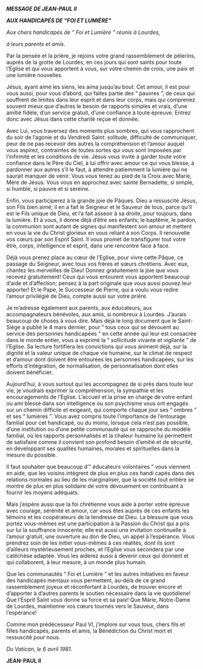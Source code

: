 ***MESSAGE DE JEAN-PAUL II***

***AUX HANDICAPÉS DE "FOI ET LUMIÈRE"***

*Aux chers handicapés de “ Foi et Lumière ” réunis à Lourdes,*

*à leurs parents et amis.*

Par la pensée et la prière, je rejoins votre grand rassemblement de pèlerins, auprès de la grotte de Lourdes, en ces jours qui sont saints pour toute l’Eglise et qui vous apportent à vous, sur votre chemin de croix, une paix et une lumière nouvelles.

Jésus, ayant aimé les siens, les aima jusqu’au bout. Cet amour, il est pour vous aussi, pour vous d’abord, qui faites partie des “ pauvres ”, de ceux qui souffrent de limites dans leur esprit et dans leur corps, mais qui comprenez souvent mieux que d’autres le besoin de rapports simples et vrais, d’une amitié fidèle, d’un service gratuit, d’une confiance à toute épreuve. Entrez donc avec Jésus dans cette charité reçue et donnée.

Avec Lui, vous traversez des moments plus sombres, qui vous rapprochent du soir de l’agonie et du Vendredi Saint: solitude, difficulté de communiquer, peur de ne pas recevoir des autres la compréhension et l’amour auquel vous aspirez, contraintes de toutes sortes qui vous sont imposées par l’infirmité et les conditions de vie. Jésus vous invite à garder toute votre confiance dans le Père du Ciel, à lui offrir avec amour ce qui vous blesse, à pardonner aux autres s’il le faut, à attendre patiemment la lumière qui ne saurait manquer de venir. Vous vous tenez au pied de la Croix avec Marie, Mère de Jésus. Vous vous en approchez avec sainte Bernadette, si simple, si humble, si pauvre et si sereine.

Enfin, vous participerez à la grande joie de Pâques. Dieu a ressuscité Jésus, son Fils bien aimé; il en a fait le Seigneur et le Sauveur de tous, parce qu’il est le Fils unique de Dieu, et l’a fait asseoir à sa droite, pour toujours, dans la lumière. Et à vous, il donne déjà d’être ses enfants; le baptême, le pardon, la communion sont autant de signes qui manifestent son amour et mettent en vous la vie du Christ glorieux en vous reliant à son Corps. Il renouvelle vos cœurs par son Esprit Saint. Il vous promet de transfigurer tout votre être, corps, intelligence et esprit, dans une rencontre face à face.

Déjà vous prenez place au cœur de l’Eglise, pour vivre cette Pâque, ce passage du Seigneur, avec tous vos frères et sœurs chrétiens. Avec eux, chantez les merveilles de Dieu! Donnez gratuitement la joie que vous recevez gratuitement! Ceux qui vous entourent vous apportent beaucoup d’aide et d’affection; pensez à la part originale que vous aussi pouvez leur apporter! Et le Pape, le Successeur de Pierre, qui a voulu vous redire l’amour privilégié de Dieu, compte aussi sur votre prière.

Je m’adresse également aux parents, aux éducateurs, aux accompagnateurs bénévoles, aux amis, si nombreux à Lourdes. J’aurais beaucoup de choses à vous dire. Mais déjà le long document que le Saint-Siège a publié le 4 mars dernier, pour “ tous ceux qui se dévouent au service des personnes handicapées ” en cette année qui leur est consacrée dans le monde entier, vous a exprimé la “ sollicitude vivante et vigilante ” de l’Eglise. Sa lecture fortifiera les convictions qui vous animent déjà, sur la dignité et la valeur unique de chaque vie humaine, sur le climat de respect et d’amour dont doivent être entourées les personnes handicapées, sur les efforts d’intégration, de normalisation, de personnalisation dont elles doivent bénéficier.

Aujourd’hui, à vous surtout qui les accompagnez de si près dans toute leur vie, je voudrais exprimer la compréhension, la sympathie et les encouragements de l’Eglise. L’accueil et la prise en charge de votre enfant ou ami blessé dans son intelligence ou son psychisme vous ont engagés sur un chemin difficile et exigeant, qui comporte chaque jour ses “ ombres ” et ses “ lumières ”. Vous avez compris toute l’importance de l’entourage familial pour cet handicapé, ou du moins, lorsque cela n’est pas possible, d’une institution ou d’une petite communauté qui se rapproche du modèle familial, où les rapports personnalisés et la chaleur humaine lui permettent de satisfaire comme il convient son profond besoin d’amitié et de sécurité, en développant ses qualités humaines, morales et spirituelles dans la mesure du possible.

Il faut souhaiter que beaucoup d’“ éducateurs volontaires ” vous viennent en aide, que les voisins intègrent de plus en plus ces handi capés dans des relations normales au lieu de les marginaliser, que la société tout entière se montre de plus en plus solidaire de votre dévouement en contribuant à fournir les moyens adéquats.

Mais j’espère aussi que la foi chrétienne vous aide à porter votre épreuve avec courage, sérénité et amour, car vous êtes auprès de ces enfants les témoins et les coopérateurs de la tendresse de Dieu. La blessure que vous portez vous-mêmes est une participation à la Passion du Christ qui a pris sur lui la souffrance innocente; elle est aussi une invitation continuelle à l’amour gratuit, une ouverture au don de Dieu, un appel à l’espérance. Vous prendrez soin de les initier vous-mêmes à ces réalités, dont ils sont d’ailleurs mystérieusement proches, et l’Eglise vous secondera par une catéchèse adaptée. Vous les aiderez aussi à devenir ceux qui donnent et qui collaborent, à leur mesure, à un monde plus humain.

Que les communautés “ Foi et Lumière ” et les autres initiatives en faveur des handicapés mentaux vous permettent, au-delà de ce grand rassemblement joyeux et réconfortant à Lourdes, de trouver encore et d’apporter à d’autres parents le soutien nécessaire dans la vie quotidiene! Que l’Esprit Saint vous donne sa force et sa paix! Que Marie, Notre-Dame de Lourdes, maintienne vos cœurs tournés vers le Sauveur, dans l’espérance!

Comme mon prédécesseur Paul VI, j’implore sur vous tous, chers fils et filles handicapés, parents et amis, la Bénédiction du Christ mort et ressuscité pour nous.

*Du Vatican, le 6 avril 1981.*

**JEAN-PAUL II**
